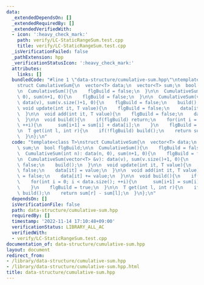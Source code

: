 ```yaml
---
data:
  _extendedDependsOn: []
  _extendedRequiredBy: []
  _extendedVerifiedWith:
  - icon: ':heavy_check_mark:'
    path: verify/LC-StaticRangeSum.test.cpp
    title: verify/LC-StaticRangeSum.test.cpp
  _isVerificationFailed: false
  _pathExtension: hpp
  _verificationStatusIcon: ':heavy_check_mark:'
  attributes:
    links: []
  bundledCode: "#line 1 \"data-structure/cumulative-sum.hpp\"\ntemplate<class T>\n\
    struct CumulativeSum{\n  vector<T> data;\n  vector<T> sum;\n  bool flgBuild;\n\
    \n  CumulativeSum(){\n    flgBuild = false;\n  }\n\n  CumulativeSum(int n): data(n,\
    \ 0), sum(n+1, 0){\n    flgBuild = false;\n  }\n\n  CumulativeSum(vector<T> &v):\
    \ data(v), sum(v.size()+1, 0){\n    flgBuild = false;\n    build();\n  }\n\n \
    \ void update(int it, T value){\n    flgBuild = false;\n    data[it] = value;\n\
    \  }\n\n  void add(int it, T value){\n    flgBuild = false;\n    data[it] += value;\n\
    \  }\n\n  void build(){\n    if(flgBuild) return;\n    for(int i = 0; i < data.size();\
    \ ++i){\n      sum[i+1] = sum[i] + data[i];\n    }\n    flgBuild = true;\n  }\n\
    \n  T get(int l, int r){\n    if(!flgBuild) build();\n    return sum[r] - sum[l];\n\
    \  }\n};\n"
  code: "template<class T>\nstruct CumulativeSum{\n  vector<T> data;\n  vector<T>\
    \ sum;\n  bool flgBuild;\n\n  CumulativeSum(){\n    flgBuild = false;\n  }\n\n\
    \  CumulativeSum(int n): data(n, 0), sum(n+1, 0){\n    flgBuild = false;\n  }\n\
    \n  CumulativeSum(vector<T> &v): data(v), sum(v.size()+1, 0){\n    flgBuild =\
    \ false;\n    build();\n  }\n\n  void update(int it, T value){\n    flgBuild =\
    \ false;\n    data[it] = value;\n  }\n\n  void add(int it, T value){\n    flgBuild\
    \ = false;\n    data[it] += value;\n  }\n\n  void build(){\n    if(flgBuild) return;\n\
    \    for(int i = 0; i < data.size(); ++i){\n      sum[i+1] = sum[i] + data[i];\n\
    \    }\n    flgBuild = true;\n  }\n\n  T get(int l, int r){\n    if(!flgBuild)\
    \ build();\n    return sum[r] - sum[l];\n  }\n};\n"
  dependsOn: []
  isVerificationFile: false
  path: data-structure/cumulative-sum.hpp
  requiredBy: []
  timestamp: '2022-11-14 17:10:48+09:00'
  verificationStatus: LIBRARY_ALL_AC
  verifiedWith:
  - verify/LC-StaticRangeSum.test.cpp
documentation_of: data-structure/cumulative-sum.hpp
layout: document
redirect_from:
- /library/data-structure/cumulative-sum.hpp
- /library/data-structure/cumulative-sum.hpp.html
title: data-structure/cumulative-sum.hpp
---
```

